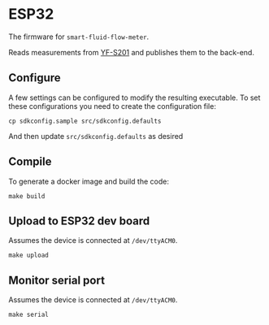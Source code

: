 # ESP32

The firmware for `smart-fluid-flow-meter`.

Reads measurements from [YF-S201](http://www.mantech.co.za/datasheets/products/yf-s201_sea.pdf) and publishes them to the back-end.

## Configure

A few settings can be configured to modify the resulting executable. To set these configurations you need to create the configuration file:

```
cp sdkconfig.sample src/sdkconfig.defaults
```

And then update `src/sdkconfig.defaults` as desired

## Compile

To generate a docker image and build the code:

```
make build
```

## Upload to ESP32 dev board

Assumes the device is connected at `/dev/ttyACM0`.

```
make upload
```

## Monitor serial port

Assumes the device is connected at `/dev/ttyACM0`.

```
make serial
```
